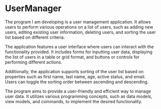 # UserManager
The program I am developing is a user management application. It allows users to perform various operations on a list of users, such as adding new users, editing existing user information, deleting users, and sorting the user list based on different criteria.

The application features a user interface where users can interact with the functionality provided. It includes forms for inputting user data, displaying the list of users in a table or grid format, and buttons or controls for performing different actions.

Additionally, the application supports sorting of the user list based on properties such as first name, last name, age, active status, and email. Users can toggle the sorting order between ascending and descending.

The program aims to provide a user-friendly and efficient way to manage user data. It utilizes various programming concepts, such as data models, view models, and commands, to implement the desired functionality.
